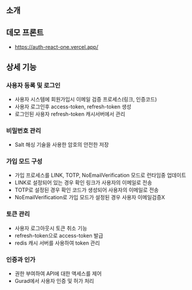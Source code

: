 ## 소개

## 데모 프론트

- https://auth-react-one.vercel.app/

## 상세 기능

### 사용자 등록 및 로그인

- 사용자 시스템에 회원가입시 이메일 검증 프로세스(링크, 인증코드)
- 사용자 로그인후 access-token, refresh-token 생성
- 로그인된 사용자 refresh-token 캐시서버에서 관리

### 비밀번호 관리

- Salt 해싱 기술을 사용한 암호의 안전한 저장

### 가입 모드 구성

- 가입 프로세스를 LINK, TOTP, NoEmailVerification 모드로 런타임중 업데이트
- LINK로 설정되어 있는 경우 확인 링크가 사용자의 이메일로 전송
- TOTP로 설정된 경우 확인 코드가 생성되어 사용자의 이메일로 전송
- NoEmailVerification로 가입 모드가 설정된 경우 사용자 이메일검증X

### 토큰 관리

- 사용자 로그아웃시 토큰 취소 기능
- refresh-token으로 access-token 발급
- redis 캐시 서버를 사용하여 token 관리

### 인증과 인가

- 권한 부여하여 API에 대한 액세스를 제어
- Gurad에서 사용자 인증 및 허가 처리
